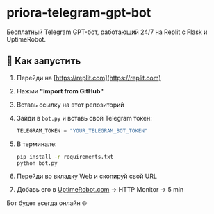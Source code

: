 # priora-telegram-gpt-bot

Бесплатный Telegram GPT-бот, работающий 24/7 на Replit с Flask и UptimeRobot.

## 🚀 Как запустить

1. Перейди на [https://replit.com](https://replit.com)
2. Нажми **"Import from GitHub"**
3. Вставь ссылку на этот репозиторий
4. Зайди в `bot.py` и вставь свой Telegram токен:
   ```python
   TELEGRAM_TOKEN = "YOUR_TELEGRAM_BOT_TOKEN"
   ```
5. В терминале:
   ```bash
   pip install -r requirements.txt
   python bot.py
   ```

6. Перейди во вкладку Web и скопируй свой URL
7. Добавь его в [UptimeRobot.com](https://uptimerobot.com) → HTTP Monitor → 5 min

Бот будет всегда онлайн 🌐
